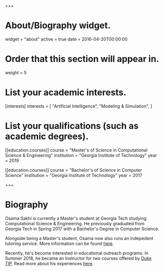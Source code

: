 +++
# About/Biography widget.
widget = "about"
active = true
date = 2016-04-20T00:00:00

# Order that this section will appear in.
weight = 5

# List your academic interests.
[interests]
  interests = [
    "Artificial Intelligence",
    "Modeling & Simulation",
  ]

# List your qualifications (such as academic degrees).
[[education.courses]]
  course = "Master's of Science in Computational Science & Engineering"
  institution = "Georgia Institute of Technology"
  year = 2019

[[education.courses]]
  course = "Bachelor's of Science in Computer Science"
  institution = "Georgia Institute of Technology"
  year = 2017

+++

# Biography
Osama Sakhi is currently a Master's student at Georgia Tech studying Computational Science & Engineering. He previously graduated from Georgia Tech in Spring 2017 with a Bachelor's Degree in Computer Science.

Alongside being a Master's student, Osama now also runs an indepedent tutoring service. More information can be found [here](#tutoring).

Recently, he's become interested in educational outreach programs. In Summer 2018, he became an Instructor for two courses offered by [Duke TIP](https://tip.duke.edu/). Read more about his experiences [here](/post/teaching_at_tip/).
